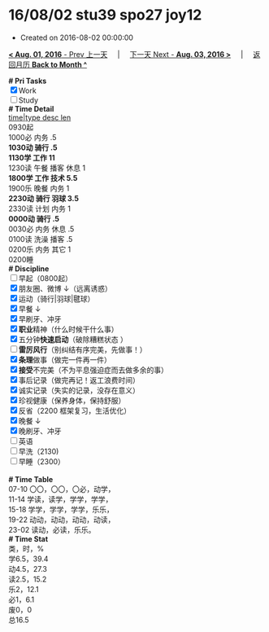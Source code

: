 # 16/08/02 stu39 spo27 joy12

- Created on 2016-08-02 00:00:00

[**< Aug. 01, 2016** - Prev 上一天](_archived/lifelogs/2016/08/d01.md) &nbsp; &nbsp; | &nbsp; &nbsp; [下一天 Next - **Aug. 03, 2016 >**](_archived/lifelogs/2016/08/d03.md) &nbsp; &nbsp; |  &nbsp; &nbsp; [返回月历 **Back to Month ^**](_archived/lifelogs/2016/08/index.md)
<br/><div><b># Pri Tasks</b></div><div><input checked="true" type="checkbox"/>Work</div><div><input type="checkbox"/>Study</div><div><b># Time Detail</b></div><div><u>time|type desc len</u></div><div>0930起</div><div>1000必 内务 .5</div><div><b>1030动 骑行 .5</b></div><div><b>1130学 工作 1</b><b>1</b></div><div>1230读 午餐 播客 休息 1</div><div><b>1800学 工作 技术 5.5</b></div><div>1900乐 晚餐 内务 1</div><div><b>2230动 骑行 羽球 3.5</b></div><div>2330读 计划 内务 1</div><div><b>0000动 骑行 .5</b></div><div>0030必 内务 休息 .5</div><div>0100读 洗澡 播客 .5</div><div>0200乐 内务 其它 1</div><div>0200睡</div><div><b># Discipline</b></div><div><input type="checkbox"/>早起（0800起）</div><div><input checked="true" type="checkbox"/>朋友圈、微博 ↓（远离诱惑）</div><div><input checked="true" type="checkbox"/>运动（骑行|羽球|毽球）</div><div><input checked="true" type="checkbox"/>早餐 ↓</div><div><input checked="true" type="checkbox"/>早刷牙、冲牙</div><div><input checked="true" type="checkbox"/><b>职业</b>精神（什么时候干什么事）</div><div><input checked="true" type="checkbox"/>五分钟<b>快速启动</b>（破除糟糕状态 ）</div><div><input type="checkbox"/><b>雷厉风行</b>（别纠结有序完美，先做事！）</div><div><input checked="true" type="checkbox"/><b>条理</b>做事（做完一件再一件）</div><div><input checked="true" type="checkbox"/><b>接受</b>不完美（不为平息强迫症而去做多余的事）</div><div><input checked="true" type="checkbox"/>事后记录（做完再记！返工浪费时间）</div><div><input checked="true" type="checkbox"/>诚实记录（失实的记录，没存在意义）</div><div><input checked="true" type="checkbox"/>珍视健康（保养身体，保持舒服）</div><div><input checked="true" type="checkbox"/>反省（2200 框架复习，生活优化）</div><div><input checked="true" type="checkbox"/>晚餐 ↓</div><div><input checked="true" type="checkbox"/>晚刷牙、冲牙</div><div><input type="checkbox"/>英语</div><div><input type="checkbox"/>早洗（2130)</div><div><input type="checkbox"/>早睡（2300）</div><div><br/></div><div><b># Time Table</b></div><div>07-10 〇〇，〇〇，〇必，动学，</div><div>11-14 学读，读学，学学，学学，</div><div>15-18 学学，学学，学学，乐乐，</div><div>19-22 动动，动动，动动，动读，</div><div>23-02 读动，必读，乐乐。</div><div><b># Time Stat</b></div><div>类，时，%</div><div>学6.5，39.4</div><div>动4.5，27.3</div><div>读2.5，15.2</div><div>乐2，12.1</div><div>必1，6.1</div><div>废0，0</div><div>总16.5</div>
